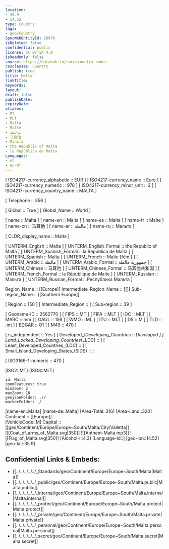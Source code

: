 ```yaml
---
location:
- 35.9
- 14.52
type: Country
tags:
- geo/Country
SpocWebEntityId: 26970
isDeleted: false
confidential: public
license: CC BY-SA 4.0
isReadOnly: false
source: https://datahub.io/core/country-codes
cssclasses: Country
publish: true
title: Malta
linkTitle: 
keywords: 
layout: 
draft: false
publishDate: 
expiryDate: 
aliases:
- MT
- MLT
- Malta
- Malte
- مالطة
- 马耳他
- Мальта
- the Republic of Malta
- la República de Malta
Languages:
- mt
- en-MT
---
```



[	ISO4217-currency_alphabetic	 :: EUR ] 
[	ISO4217-currency_name	 :: Euro ] 
[	ISO4217-currency_numeric	 :: 978 ] 
[	ISO4217-currency_minor_unit	 :: 2 ] 
[	ISO4217-currency_country_name	 :: MALTA ] 

[	Telephone	 :: 356 ] 

[	Global	 :: True ] 
[	Global_Name	 :: World ] 

[	name	 :: Malta ] 
[	name-en	 :: Malta ] 
[	name-es	 :: Malta ] 
[	name-fr	 :: Malte ] 
[	name-cn	 :: 马耳他 ] 
[	name-ar	 :: مالطة ] 
[	name-ru	 :: Мальта ] 

[	CLDR_display_name	 :: Malta ] 

[	UNTERM_English	 :: Malta ] 
[	UNTERM_English_Formal	 :: the Republic of Malta ] 
[	UNTERM_Spanish_Formal	 :: la República de Malta ] 
[	UNTERM_Spanish	 :: Malta ] 
[	UNTERM_French	 :: Malte [fém.] ] 
[	UNTERM_Arabic	 :: مالطة ] 
[	UNTERM_Arabic_Formal	 :: جمهورية مالطة ] 
[	UNTERM_Chinese	 :: 马耳他 ] 
[	UNTERM_Chinese_Formal	 :: 马耳他共和国 ] 
[	UNTERM_French_Formal	 :: la République de Malte ] 
[	UNTERM_Russian	 :: Мальта ] 
[	UNTERM_Russian_Formal	 :: Республика Мальта ] 

Region_Name ::  [[Europe]] 
Intermediate_Region_Name ::  [[]] 
Sub-region_Name ::  [[Southern Europe]] 

[	Region	 :: 150 ] 
[	Intermediate_Region	 ::  ] 
[	Sub-region	 :: 39 ] 

[	Geoname-ID	 :: 2562770 ] 
[	FIPS	 :: MT ] 
[	FIFA	 :: MLT ] 
[	IOC	 :: MLT ] 
[	MARC	 :: mm ] 
[	GAUL	 :: 156 ] 
[	WMO	 :: ML ] 
[	ITU	 :: MLT ] 
[	DS	 :: M ] 
[	TLD	 :: .mt ] 
[	EDGAR	 :: O1 ] 
[	M49	 :: 470 ] 

[	is_independent	 :: Yes ] 
[	Developed_/_Developing_Countries	 :: Developed ] 
[	Land_Locked_Developing_Countries_(LLDC)	 ::  ] 
[	Least_Developed_Countries_(LDC)	 ::  ] 
[	Small_Island_Developing_States_(SIDS)	 ::  ] 

[	ISO3166-1-numeric	 :: 470 ] 



[ISO2::MT] 
[ISO3::MLT] 
```leaflet
id: Malta
zoomFeatures: true 
minZoom: 2 
maxZoom: 18
geojsonFolder: .//
markerFolder: ./
```

[name-en::Malta] 
[name-de::Malta] 
[Area-Total::316] 
[Area-Land::320] 
Continent :: [[Europe]]  
[VehicleCode::M] 
Capital :: [[geo/Continent/Europe/Europe~South/Malta/City/Valletta]]  
![[Coat_of_arms_of_Malta.svg|350]] 
![[Anthem-Malta.mp3]] 
![[Flag_of_Malta.svg|350]] 
[Alcohol-l::4.3] 
[Language-Id::] 
[geo-lon::14.52] 
[geo-lat::35.9] 



## Confidential Links & Embeds: 
- [[../../../../../_Standards/geo/Continent/Europe/Europe~South/Malta|Malta]] 
- [[../../../../../_public/geo/Continent/Europe/Europe~South/Malta.public|Malta.public]] 
- [[../../../../../_internal/geo/Continent/Europe/Europe~South/Malta.internal|Malta.internal]] 
- [[../../../../../_protect/geo/Continent/Europe/Europe~South/Malta.protect|Malta.protect]] 
- [[../../../../../_private/geo/Continent/Europe/Europe~South/Malta.private|Malta.private]] 
- [[../../../../../_personal/geo/Continent/Europe/Europe~South/Malta.personal|Malta.personal]] 
- [[../../../../../_secret/geo/Continent/Europe/Europe~South/Malta.secret|Malta.secret]] 
